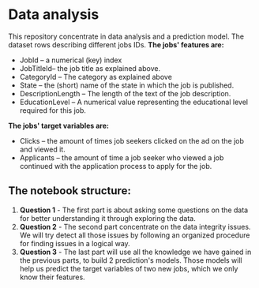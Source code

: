 # Data analysis
This repository concentrate in data analysis and a prediction model. The dataset
rows describing different jobs IDs.
__The jobs' features are:__
* JobId – a numerical (key) index
* JobTitleId– the job title as explained above.
* CategoryId – The category as explained above
* State – the (short) name of the state in which the job is published.
* DescriptionLength – The length of the text of the job description.
* EducationLevel – A numerical value representing the educational level required
 for this job.


__The jobs' target variables are:__
* Clicks – the amount of times job seekers clicked on the ad on the job and
viewed it.
* Applicants – the amount of time a job seeker who viewed a job continued with
the application process to apply for the job.


## The notebook structure:
1. __Question 1__ - The first part is about asking some questions on the data
for better understanding it through exploring the data.
2. __Question 2__ - The second part concentrate on the data integrity issues. We
will try detect all those issues by following an organized procedure for finding
issues in a logical way.
3. __Question 3__ - The last part will use all the knowledge we have gained in
the previous parts, to build 2 prediction's models. Those models will help us
predict the target variables of two new jobs, which we only know their features.
